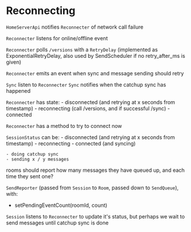 # Reconnecting

`HomeServerApi` notifies `Reconnecter` of network call failure

`Reconnecter` listens for online/offline event

`Reconnecter` polls `/versions` with a `RetryDelay` (implemented as ExponentialRetryDelay, also used by SendScheduler if no retry_after_ms is given)

`Reconnecter` emits an event when sync and message sending should retry

`Sync` listen to `Reconnecter`
`Sync` notifies when the catchup sync has happened

`Reconnecter` has state:
    - disconnected (and retrying at x seconds from timestamp)
    - reconnecting (call /versions, and if successful /sync)
    - connected

`Reconnecter` has a method to try to connect now

`SessionStatus` can be:
    - disconnected (and retrying at x seconds from timestamp)
    - reconnecting
    - connected (and syncing)

    - doing catchup sync
    - sending x / y messages

rooms should report how many messages they have queued up, and each time they sent one?

`SendReporter` (passed from `Session` to `Room`, passed down to `SendQueue`), with:
 - setPendingEventCount(roomId, count)

`Session` listens to `Reconnecter` to update it's status, but perhaps we wait to send messages until catchup sync is done
